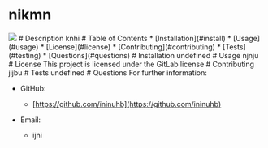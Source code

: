 # nikmn
  <img src="https://img.shields.io/badge/license-GitLab-blue.svg">
   # Description 
  knhi
  # Table of Contents 
  * [Installation](#install)
  * [Usage](#usage)
  * [License](#license)
  * [Contributing](#contributing)
  * [Tests](#testing)
  * [Questions](#questions)
  # Installation 
  undefined
  # Usage 
  njnju
  # License
This project is licensed under the GitLab license
  # Contributing 
  jijbu
  # Tests 
  undefined
  # Questions 
  For further information:
 
  * GitHub:
    * [https://github.com/ininuhb](https://github.com/ininuhb)
 
  * Email:
    * ijni


  
